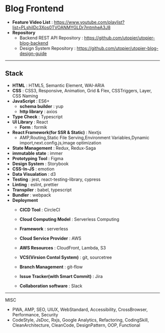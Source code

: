 # Blog Frontend
- **Feature Video List** : https://www.youtube.com/playlist?list=PLshiIDc3Xos0TVOANMYGLDr7mtmheA3J8
- **Repository**
    - Backend REST API Repository : https://github.com/utopier/utopier-blog-backend
    - Design System Repository : https://github.com/utopier/utopier-blog-design-guide
---
## Stack
   - **HTML** : HTML5, Semantic Element, WAI-ARIA
   - **CSS** : CSS3, Responsive, Animation, Grid & Flex, CSSTriggers, Layer, CSS Naming
   - **JavaScript** : ES6+
     - **schema builder** : yup
     - **http library** : axios
   - **Type Check** : Typescript
   - **UI Library** : React
     - **Form** : formik
   - **React Framework(for SSR & Static)** : Nextjs
     - AMP,Routing,Static File Serving,Environment Variables,Dynamic import,next.config.js,image optimization
   - **State Management** : Redux, Redux-Saga
   - **immutable state** : immer
   - **Prototyping Tool** : Figma
   - **Design System** : Storybook
   - **CSS-In-JS** : emotion
   - **Data Visualation** : d3
   - **Testing** : jest, react-testing-library, cypress
   - **Linting** : eslint, prettier
   - **Transpiler** : babel, typescript
   - **Bundler** : webpack
- **Deployment**
  - **CICD Tool** : CircleCI
  - **Cloud Computing Model** : Serverless Computing
  - **Framework** : serverless
  - **Cloud Service Provider** : AWS
  - **AWS Resources** : CloudFront, Lambda, S3

   - **VCS(Virsion Contol System)** : git, sourcetree
   - **Branch Management** : git-flow
   - **Issue Tracker(with Smart Commit)** : Jira
   - **Collaboration software** : Slack

--- 
MISC
- PWA, AMP, SEO, UIUX, WebStandard, Accessibility, CrossBrowser, Performance, Security
- CodeStyle, JsDoc, Rxjs, Google Analytics, Refactoring, CodingSkill, CleanArchitecture, CleanCode, DesignPattern, OOP, Functional
